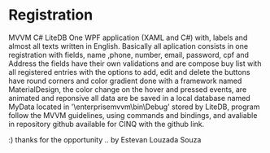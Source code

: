 # Registration
MVVM C# LiteDB
One WPF application (XAML and C#) with, labels and almost all texts written in English.
Basically all aplication consists in one registration with fields, name ,phone, number, email, password, cpf and Address the fields
have their own validations and are compose buy list with all registered entries with the options to add, edit and delete the buttons
have round corners and color gradient done with a framework named MaterialDesign, the color change on the hover and pressed events,
are animated and reponsive all data are be saved in a local database named MyData located in  '\enterprisemvvm\bin\Debug'
stored by LiteDB,  program follow the MVVM guidelines, using commands and bindings, and avaliable in repository github available for CINQ 
with the github link.


 :) thanks for the opportunity .. by Estevan Louzada Souza 
